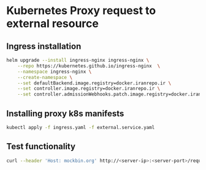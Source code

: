 
# Kubernetes Proxy request to external resource

## Ingress installation

```bash
helm upgrade --install ingress-nginx ingress-nginx \
    --repo https://kubernetes.github.io/ingress-nginx  \
    --namespace ingress-nginx \
    --create-namespace \
    --set defaultBackend.image.registry=docker.iranrepo.ir \
    --set controller.image.registry=docker.iranrepo.ir \
    --set controller.admissionWebhooks.patch.image.registry=docker.iranrepo.ir
```

## Installing proxy k8s manifests

```bash
kubectl apply -f ingress.yaml -f external.service.yaml
```

## Test functionality

```bash
curl --header 'Host: mockbin.org' http://<server-ip>:<server-port>/request?code=12
```
